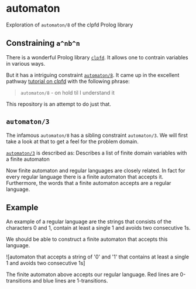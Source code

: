 # automaton
Exploration of `automaton/8` of the clpfd Prolog library

## Constraining `a^nb^n`
There is a wonderful Prolog library [`clpfd`][clpfd]. It allows one to contrain variables in various ways.

But it has a intriguing constraint [`automaton/8`][automaton/8]. It came up in the excellent pathway [tutorial on clpfd][tutorial] with the following phrase:

> `automaton/8` - on hold til I understand it 

This repository is an attempt to do just that.

## `automaton/3`
The infamous `automaton/8` has a sibling constraint `automaton/3`. We will first take a look at that to get a feel for the problem domain.

[`automaton/3`][automaton/3] is described as: Describes a list of finite domain variables with a finite automaton

Now finite automaton and regular languages are closely related. In fact for every regular language there is a finite automaton that accepts it. Furthermore, the words that a finite automaton accepts are a regular language.

## Example
An example of a regular language are the strings that consists of the characters 0 and 1, contain at least a single 1 and avoids two consecutive 1s.

We should be able to construct a finite automaton that accepts this language.

![automaton that accepts a string of '0' and '1' that contains at least a single 1 and avoids two consecutive 1s]

The finite automaton above accepts our regular language. Red lines are 0-transitions and blue lines are 1-transitions. 

[clpfd]: https://www.swi-prolog.org/pldoc/man?section=clpfd
[automaton/8]: https://www.swi-prolog.org/pldoc/doc_for?object=automaton/8
[automaton/3]: https://www.swi-prolog.org/pldoc/doc_for?object=automaton/3
[tutorial]: http://pathwayslms.com/swipltuts/clpfd/clpfd.html